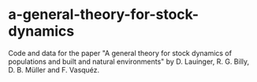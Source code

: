 # a-general-theory-for-stock-dynamics
Code and data for the paper "A general theory for stock dynamics of populations and built and natural environments" by D. Lauinger, R. G. Billy, D. B. Müller and F. Vasquéz.
